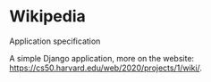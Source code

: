 # Wikipedia

Application specification

A simple Django application, more on the website: https://cs50.harvard.edu/web/2020/projects/1/wiki/.
